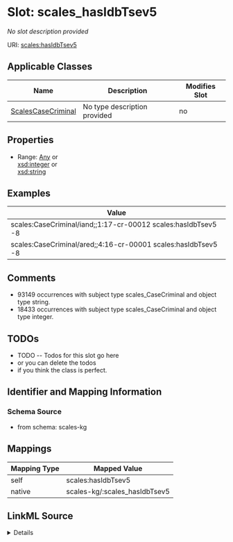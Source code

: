 

# Slot: scales_hasIdbTsev5


_No slot description provided_





URI: [scales:hasIdbTsev5](http://schemas.scales-okn.org/rdf/scales#hasIdbTsev5)



<!-- no inheritance hierarchy -->





## Applicable Classes

| Name | Description | Modifies Slot |
| --- | --- | --- |
| [ScalesCaseCriminal](../classes/ScalesCaseCriminal.md) | No type description provided |  no  |







## Properties

* Range: [Any](../classes/Any.md)&nbsp;or&nbsp;<br />[xsd:integer](http://www.w3.org/2001/XMLSchema#integer)&nbsp;or&nbsp;<br />[xsd:string](http://www.w3.org/2001/XMLSchema#string)






## Examples

| Value |
| --- |
| scales:CaseCriminal/iand;;1:17-cr-00012 scales:hasIdbTsev5 -8 |
| scales:CaseCriminal/ared;;4:16-cr-00001 scales:hasIdbTsev5 -8 |

## Comments

* 93149 occurrences with subject type scales_CaseCriminal and object type string.
* 18433 occurrences with subject type scales_CaseCriminal and object type integer.

## TODOs

* TODO -- Todos for this slot go here
* or you can delete the todos
* if you think the class is perfect.

## Identifier and Mapping Information







### Schema Source


* from schema: scales-kg




## Mappings

| Mapping Type | Mapped Value |
| ---  | ---  |
| self | scales:hasIdbTsev5 |
| native | scales-kg/:scales_hasIdbTsev5 |




## LinkML Source

<details>
```yaml
name: scales_hasIdbTsev5
description: No slot description provided
todos:
- TODO -- Todos for this slot go here
- or you can delete the todos
- if you think the class is perfect.
comments:
- 93149 occurrences with subject type scales_CaseCriminal and object type string.
- 18433 occurrences with subject type scales_CaseCriminal and object type integer.
examples:
- value: scales:CaseCriminal/iand;;1:17-cr-00012 scales:hasIdbTsev5 -8
- value: scales:CaseCriminal/ared;;4:16-cr-00001 scales:hasIdbTsev5 -8
from_schema: scales-kg
rank: 1000
slot_uri: scales:hasIdbTsev5
alias: scales_hasIdbTsev5
domain_of:
- scales_CaseCriminal
range: Any
any_of:
- range: integer
- range: string

```
</details>